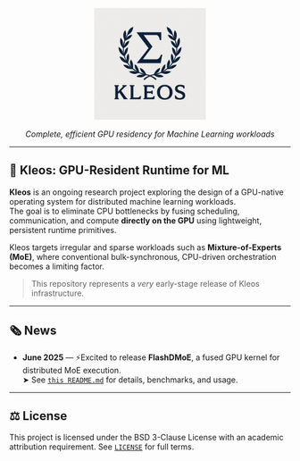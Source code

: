 <p align="center">
  <img src="logow.png" alt="Kleos Conceptual Overview" width="200"/>
</p>

<p align="center"><i>Complete, efficient GPU residency for Machine Learning workloads</i></p>

---

## 🌌 Kleos: GPU-Resident Runtime for ML

**Kleos** is an ongoing research project exploring the design of a GPU-native operating system for distributed machine learning workloads.  
The goal is to eliminate CPU bottlenecks by fusing scheduling, communication, and compute **directly on the GPU** using lightweight, persistent runtime primitives.

Kleos targets irregular and sparse workloads such as **Mixture-of-Experts (MoE)**, where conventional bulk-synchronous, CPU-driven orchestration becomes a limiting factor.

> This repository represents a *very* early-stage release of Kleos infrastructure.

---

## 🗞️ News

- **June 2025** — ⚡️Excited to release **FlashDMoE**, a fused GPU kernel for distributed MoE execution.  
  ➤ See [`this README.md`](./csrc/include/moe/README.md) for details, benchmarks, and usage.

---

## ⚖️ License

This project is licensed under the BSD 3-Clause License with an academic attribution requirement. See [`LICENSE`](./LICENSE) for full terms.
